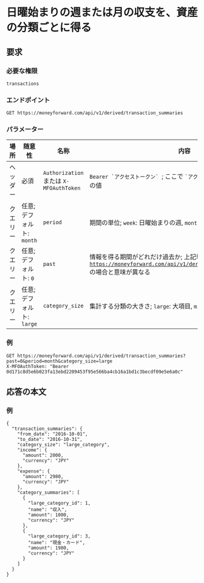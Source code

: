# 日曜始まりの週または月の収支を、資産の分類ごとに得る

## 要求

### 必要な権限

`transactions`

### エンドポイント

```
GET https://moneyforward.com/api/v1/derived/transaction_summaries
```

### パラメーター

| 場所     | 随意性                    | 名称                                    | 内容                                                                                                                                                                       |
| -------- | ------------------------- | --------------------------------------- | -------------------------------------------------------------------------------------------------------------------------------------------------------------------------- |
| ヘッダー | 必須                      | `Authorization` または `X-MFOAuthToken` | `` Bearer `アクセストークン`  ``; ここで `` `アクセストークン` `` は [`access_token`](token.md) の値                                                                       |
| クエリー | 任意; デフォルト: `month` | `period`                                | 期間の単位; `week`: 日曜始まりの週, `month`: 月                                                                                                                            |
| クエリー | 任意; デフォルト: `0`     | `past`                                  | 情報を得る期間がどれだけ過去か; 上記単位で計る; [`GET https://moneyforward.com/api/v1/derived/transaction_histories`](transaction_histories_index.md) の場合と意味が異なる |
| クエリー | 任意; デフォルト: `large` | `category_size`                         | 集計する分類の大きさ; `large`: 大項目, `middle`: 中項目                                                                                                                    |

### 例

```
GET https://moneyforward.com/api/v1/derived/transaction_summaries?past=0&period=month&category_size=large
X-MFOAuthToken: "Bearer 0d171c8d5e6b023fa13ebd2209453f95e566ba4cb16a1bd1c3becdf09e5e6a0c"
```

## 応答の本文

### 例

```
{
  "transaction_summaries": {
    "from_date": "2016-10-01",
    "to_date": "2016-10-31",
    "category_size": "large_category",
    "income": {
      "amount": 2000,
      "currency": "JPY"
    },
    "expense": {
      "amount": 2980,
      "currency": "JPY"
    },
    "category_summaries": [
      {
        "large_category_id": 1,
        "name": "収入",
        "amount": 1000,
        "currency": "JPY"
      },
      {
        "large_category_id": 3,
        "name": "現金・カード",
        "amount": 1980,
        "currency": "JPY"
      }
    ]
  }
}
```
